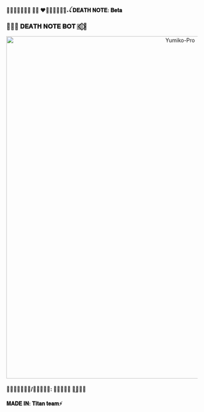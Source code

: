 #### 𝐕𝐄𝐑𝐂𝐈𝐎𝐍 𝐃𝐄  ♥⃟᮪〭۬̇〬⃟˖ꪶ 𝐃𝐄𝐀𝚻𝐇 𝐍𝐎𝚻𝐄: 𝐁𝐞𝐭𝐚
### ░⃟🌸 𝐃𝐄𝐀𝚻𝐇 𝐍𝐎𝚻𝐄 𝐁𝐎𝐓 ░⃟🌸
<p align="center">
<img src="https://telegra.ph/file/6ab031b1f73b0ec4a157d.jpg" alt="Yumiko-Pro" width="900"/>
</p>

#### 𝐂𝐑𝐄𝐀𝐃𝐎𝐑/𝐎𝐖𝐍𝐄𝐑:  𝐊𝐈𝐀𝐑𝐔 ✧͢⃟ᤢ🌸
#### 𝐌𝐀𝐃𝐄 𝐈𝐍: 𝐓𝐢𝐭𝐚𝐧 𝐭𝐞𝐚𝐦⚡



